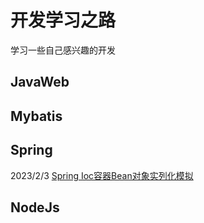 # 开发学习之路
学习一些自己感兴趣的开发
## JavaWeb

## Mybatis

## Spring
2023/2/3 [Spring Ioc容器Bean对象实列化模拟](https://github.com/Xsw6/DevelopmentSec/blob/main/Spring/Spring%20Ioc%E5%AE%B9%E5%99%A8Bean%E5%AF%B9%E8%B1%A1%E5%AE%9E%E5%88%97%E5%8C%96%E6%A8%A1%E6%8B%9F)


## NodeJs
